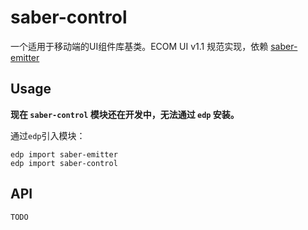 saber-control
===

一个适用于移动端的UI组件库基类。ECOM UI v1.1 规范实现，依赖 [saber-emitter](https://github.com/ecomfe/saber-emitter)

Usage
---

**现在 `saber-control` 模块还在开发中，无法通过 `edp` 安装。**

通过`edp`引入模块：
	
	edp import saber-emitter
    edp import saber-control


API
---
	TODO